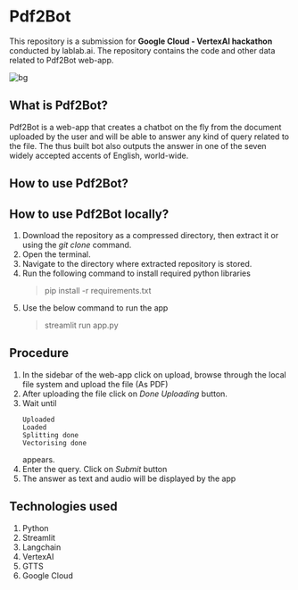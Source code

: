 # Pdf2Bot
This repository is a submission for **Google Cloud - VertexAI hackathon** conducted by lablab.ai. The repository contains the code and other data related to Pdf2Bot web-app. 


![bg](https://github.com/SrinadhVura/Pdf2Bot/assets/83588454/9d3c30e2-42d3-41ec-80d2-b32a598a1463)

## What is Pdf2Bot?
Pdf2Bot is a web-app that creates a chatbot on the fly from the document uploaded by the user and will be able to answer any kind of query related to the file. The thus built bot also outputs the answer in one of the seven widely accepted accents of English, world-wide.

## How to use Pdf2Bot?


## How to use Pdf2Bot locally?
1. Download the repository as a compressed directory, then extract it or using the *git clone* command.
2. Open the terminal.
3. Navigate to the directory where extracted repository is stored.
4. Run the following command to install required python libraries
   > pip install -r requirements.txt
5. Use the below command to run the app
   > streamlit run app.py

## Procedure
1. In the sidebar of the web-app click on upload, browse through the local file system and upload the file (As PDF)
2. After uploading the file click on *Done Uploading* button.
3. Wait until
   ```
   Uploaded
   Loaded
   Splitting done
   Vectorising done
   ```
   appears.
4. Enter the query. Click on *Submit* button
5. The answer as text and audio will be displayed by the app


## Technologies used
1. Python
2. Streamlit
3. Langchain
4. VertexAI
5. GTTS
6. Google Cloud




   

